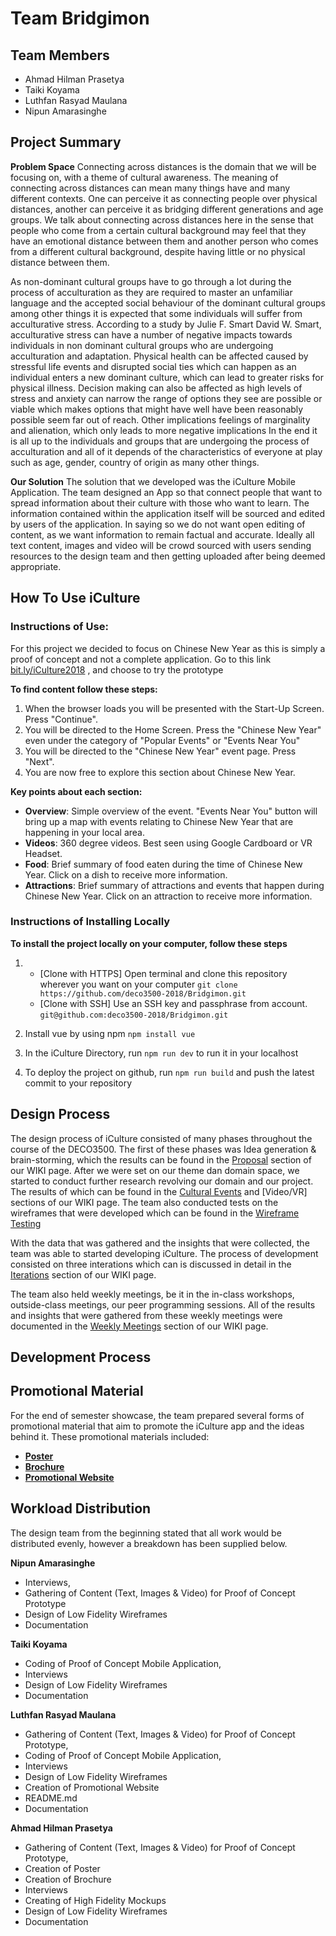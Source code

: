 # Team Bridgimon

## Team Members
* Ahmad Hilman Prasetya
* Taiki Koyama
* Luthfan Rasyad Maulana
* Nipun Amarasinghe

## Project Summary

**Problem Space** Connecting across distances is the domain that we will be focusing on, with a theme of cultural awareness. The meaning of connecting across distances can mean many things have and many different contexts. One can perceive it as connecting people over physical distances, another can perceive it as bridging different generations and age groups. We talk about connecting across distances here in the sense that people who come from a certain cultural background may feel that they have an emotional distance between them and another person who comes from a different cultural background, despite having little or no physical distance between them.

As non-dominant cultural groups have to go through a lot during the process of acculturation as they are required to master an unfamiliar language and the accepted social behaviour of the dominant cultural groups among other things it is expected that some individuals will suffer from acculturative stress. According to a study by Julie F. Smart David W. Smart, acculturative stress can have a number of negative impacts towards individuals in non dominant cultural groups who are undergoing acculturation and adaptation. Physical health can be affected caused by stressful life events and disrupted social ties which can happen as an individual enters a new dominant culture, which can lead to greater risks for physical illness. Decision making can also be affected as high levels of stress and anxiety can narrow the range of options they see are possible or viable which makes options that might have well have been reasonably possible seem far out of reach. Other implications feelings of marginality and alienation, which only leads to more negative implications In the end it is all up to the individuals and groups that are undergoing the process of acculturation and all of it depends of the characteristics of everyone at play such as age, gender, country of origin as many other things.

**Our Solution** The solution that we developed was the iCulture Mobile Application. The team designed an App so that connect people that want to spread information about their culture with those who want to learn. The information contained within the application itself will be sourced and edited by users of the application. In saying so we do not want open editing of content, as we want information to remain factual and accurate. Ideally all text content, images and video will be crowd sourced with users sending resources to the design team and then getting uploaded after being deemed appropriate.

## How To Use iCulture

### Instructions of Use:

For this project we decided to focus on Chinese New Year as this is simply a proof of concept and not a complete application.
Go to this link [bit.ly/iCulture2018](bit.ly/iCulture2018) , and choose to try the prototype

**To find content follow these steps:**

1) When the browser loads you will be presented with the Start-Up Screen. Press "Continue".
2) You will be directed to the Home Screen. Press the "Chinese New Year" even under the category of "Popular Events" or "Events Near You"
3) You will be directed to the "Chinese New Year" event page. Press "Next".
4) You are now free to explore this section about Chinese New Year.

**Key points about each section:**

* **Overview**: Simple overview of the event. "Events Near You" button will bring up a map with events relating to Chinese New Year that are happening in your local area.
* **Videos**: 360 degree videos. Best seen using Google Cardboard or VR Headset.
* **Food**: Brief summary of food eaten during the time of Chinese New Year. Click on a dish to receive more information.
* **Attractions**: Brief summary of attractions and events that happen during Chinese New Year. Click on an attraction to receive more information.

### Instructions of Installing Locally

**To install the project locally on your computer, follow these steps**
1) * [Clone with HTTPS] Open terminal and clone this repository wherever you want on your computer
`git clone https://github.com/deco3500-2018/Bridgimon.git`
   * [Clone with SSH] Use an SSH key and passphrase from account. `git@github.com:deco3500-2018/Bridgimon.git`
   
2) Install vue by using npm `npm install vue`
3) In the iCulture Directory, run `npm run dev` to run it in your localhost
4) To deploy the project on github, run  `npm run build` and push the latest commit to your repository




## Design Process

The design process of iCulture consisted of many phases throughout the course of the DECO3500. The first of these phases was Idea generation & brain-storming, which the results can be found in the [Proposal]() section of our WIKI page. After we were set on our theme dan domain space, we started to conduct further research revolving our domain and our project. The results of which can be found in the [Cultural Events]() and [Video/VR] sections of our WIKI page. The team also conducted tests on the wireframes that were developed which can be found in the [Wireframe Testing]()

With the data that was gathered and the insights that were collected, the team was able to started developing iCulture. The process of development consisted on three interations which can is discussed in detail in the [Iterations]() section of our WIKI page.

The team also held weekly meetings, be it in the in-class workshops, outside-class meetings, our peer programming sessions. All of the results and insights that were gathered from these weekly meetings were documented in the [Weekly Meetings]() section of our WIKI page.


## Development Process

## Promotional Material
For the end of semester showcase, the team prepared several forms of promotional material that aim to promote the iCulture app and the ideas behind it. These promotional materials included:

* **[Poster]()**
* **[Brochure]()**
* **[Promotional Website]()**

## Workload Distribution
The design team from the beginning stated that all work would be distributed evenly, however a breakdown has been supplied below.

**Nipun Amarasinghe** 
* Interviews, 
* Gathering of Content (Text, Images & Video) for Proof of Concept Prototype
* Design of Low Fidelity Wireframes
* Documentation

**Taiki Koyama**
* Coding of Proof of Concept Mobile Application, 
* Interviews
* Design of Low Fidelity Wireframes 
* Documentation

**Luthfan Rasyad Maulana** 
* Gathering of Content (Text, Images & Video) for Proof of Concept Prototype, 
* Coding of Proof of Concept Mobile Application, 
* Interviews
* Design of Low Fidelity Wireframes 
* Creation of Promotional Website
* README.md
* Documentation

**Ahmad Hilman Prasetya**
* Gathering of Content (Text, Images & Video) for Proof of Concept Prototype, 
* Creation of Poster 
* Creation of Brochure 
* Interviews
* Creating of High Fidelity Mockups 
* Design of Low Fidelity Wireframes 
* Documentation
